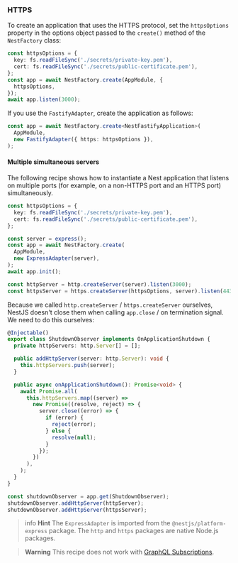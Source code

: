 ### HTTPS

To create an application that uses the HTTPS protocol, set the `httpsOptions` property in the options object passed to the `create()` method of the `NestFactory` class:

```typescript
const httpsOptions = {
  key: fs.readFileSync('./secrets/private-key.pem'),
  cert: fs.readFileSync('./secrets/public-certificate.pem'),
};
const app = await NestFactory.create(AppModule, {
  httpsOptions,
});
await app.listen(3000);
```

If you use the `FastifyAdapter`, create the application as follows:

```typescript
const app = await NestFactory.create<NestFastifyApplication>(
  AppModule,
  new FastifyAdapter({ https: httpsOptions }),
);
```

#### Multiple simultaneous servers

The following recipe shows how to instantiate a Nest application that listens on multiple ports (for example, on a non-HTTPS port and an HTTPS port) simultaneously.

```typescript
const httpsOptions = {
  key: fs.readFileSync('./secrets/private-key.pem'),
  cert: fs.readFileSync('./secrets/public-certificate.pem'),
};

const server = express();
const app = await NestFactory.create(
  AppModule,
  new ExpressAdapter(server),
);
await app.init();

const httpServer = http.createServer(server).listen(3000);
const httpsServer = https.createServer(httpsOptions, server).listen(443);
```

Because we called `http.createServer` / `https.createServer` ourselves, NestJS doesn't close them when calling `app.close` / on termination signal. We need to do this ourselves:

```typescript
@Injectable()
export class ShutdownObserver implements OnApplicationShutdown {
  private httpServers: http.Server[] = [];

  public addHttpServer(server: http.Server): void {
    this.httpServers.push(server);
  }

  public async onApplicationShutdown(): Promise<void> {
    await Promise.all(
      this.httpServers.map((server) =>
        new Promise((resolve, reject) => {
          server.close((error) => {
            if (error) {
              reject(error);
            } else {
              resolve(null);
            }
          });
        })
      ),
    );
  }
}

const shutdownObserver = app.get(ShutdownObserver);
shutdownObserver.addHttpServer(httpServer);
shutdownObserver.addHttpServer(httpsServer);
```

> info **Hint** The `ExpressAdapter` is imported from the `@nestjs/platform-express` package. The `http` and `https` packages are native Node.js packages.

> **Warning** This recipe does not work with [GraphQL Subscriptions](/graphql/subscriptions).
